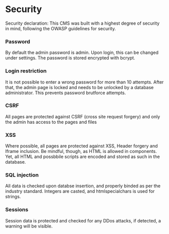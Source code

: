 # Security

Security declaration: This CMS was built with a highest degree of security in mind, following the OWASP guidelines for security.

### Password
By default the admin password is admin. Upon login, this can be changed under settings. The password is stored encrypted with bcrypt.

### Login restriction
It is not possible to enter a wrong password for more than 10 attempts. After that, the admin page is locked and needs to be unlocked by a database administrator. This prevents password brutforce attempts.

### CSRF
All pages are protected against CSRF (cross site request forgery) and only the admin has access to the pages and files

### XSS
Where possible, all pages are protected against XSS, Header forgery and Iframe inclusion. Be mindful, though, as HTML is allowed in components. Yet, all HTML and possbbile scripts are encoded and stored as such in the database.

### SQL injection
All data is checked upon databse insertion, and properly binded as per the industry standard. Integers are casted, and htmlspecialchars is used for strings.

### Sessions
Session data is protected and checked for any DDos attacks, if detected, a warning will be visible.
